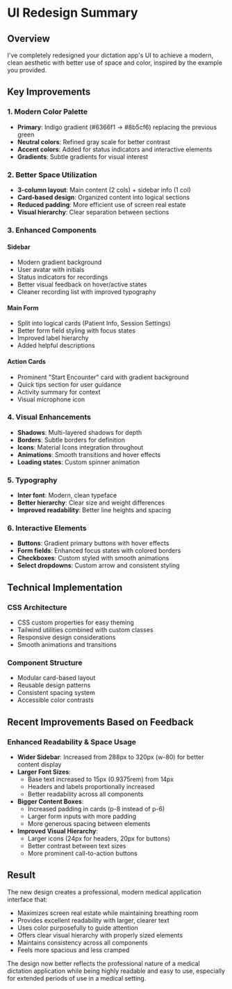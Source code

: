 # UI Redesign Summary

## Overview
I've completely redesigned your dictation app's UI to achieve a modern, clean aesthetic with better use of space and color, inspired by the example you provided.

## Key Improvements

### 1. **Modern Color Palette**
- **Primary**: Indigo gradient (#6366f1 → #8b5cf6) replacing the previous green
- **Neutral colors**: Refined gray scale for better contrast
- **Accent colors**: Added for status indicators and interactive elements
- **Gradients**: Subtle gradients for visual interest

### 2. **Better Space Utilization**
- **3-column layout**: Main content (2 cols) + sidebar info (1 col)
- **Card-based design**: Organized content into logical sections
- **Reduced padding**: More efficient use of screen real estate
- **Visual hierarchy**: Clear separation between sections

### 3. **Enhanced Components**

#### Sidebar
- Modern gradient background
- User avatar with initials
- Status indicators for recordings
- Better visual feedback on hover/active states
- Cleaner recording list with improved typography

#### Main Form
- Split into logical cards (Patient Info, Session Settings)
- Better form field styling with focus states
- Improved label hierarchy
- Added helpful descriptions

#### Action Cards
- Prominent "Start Encounter" card with gradient background
- Quick tips section for user guidance
- Activity summary for context
- Visual microphone icon

### 4. **Visual Enhancements**
- **Shadows**: Multi-layered shadows for depth
- **Borders**: Subtle borders for definition
- **Icons**: Material Icons integration throughout
- **Animations**: Smooth transitions and hover effects
- **Loading states**: Custom spinner animation

### 5. **Typography**
- **Inter font**: Modern, clean typeface
- **Better hierarchy**: Clear size and weight differences
- **Improved readability**: Better line heights and spacing

### 6. **Interactive Elements**
- **Buttons**: Gradient primary buttons with hover effects
- **Form fields**: Enhanced focus states with colored borders
- **Checkboxes**: Custom styled with smooth animations
- **Select dropdowns**: Custom arrow and consistent styling

## Technical Implementation

### CSS Architecture
- CSS custom properties for easy theming
- Tailwind utilities combined with custom classes
- Responsive design considerations
- Smooth animations and transitions

### Component Structure
- Modular card-based layout
- Reusable design patterns
- Consistent spacing system
- Accessible color contrasts

## Recent Improvements Based on Feedback

### Enhanced Readability & Space Usage
- **Wider Sidebar**: Increased from 288px to 320px (w-80) for better content display
- **Larger Font Sizes**:
  - Base text increased to 15px (0.9375rem) from 14px
  - Headers and labels proportionally increased
  - Better readability across all components
- **Bigger Content Boxes**:
  - Increased padding in cards (p-8 instead of p-6)
  - Larger form inputs with more padding
  - More generous spacing between elements
- **Improved Visual Hierarchy**:
  - Larger icons (24px for headers, 20px for buttons)
  - Better contrast between text sizes
  - More prominent call-to-action buttons

## Result
The new design creates a professional, modern medical application interface that:
- Maximizes screen real estate while maintaining breathing room
- Provides excellent readability with larger, clearer text
- Uses color purposefully to guide attention
- Offers clear visual hierarchy with properly sized elements
- Maintains consistency across all components
- Feels more spacious and less cramped

The design now better reflects the professional nature of a medical dictation application while being highly readable and easy to use, especially for extended periods of use in a medical setting.